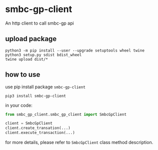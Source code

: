 # smbc-gp-client
An http client to call smbc-gp api

## upload package
```
python3 -m pip install --user --upgrade setuptools wheel twine
python3 setup.py sdist bdist_wheel
twine upload dist/*
```

## how to use
use pip install package `smbc-gp-client`
```
pip3 install smbc-gp-client
```
in your code:
```python
from smbc_gp_client.smbc_gp_client import SmbcGpClient

client = SmbcGpClient
client.create_transation(...)
client.execute_transaction(...)
```
for more details, please refer to `SmbcGpClient` class method description.